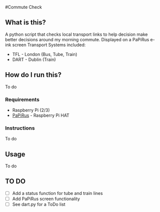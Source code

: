 #Commute Check

## What is this?
A python script that checks local transport links to help decision make better decisions around my morning commute.
Displayed on a PaPiRus e-ink screen
Transport Systems included:

* TFL - London (Bus, Tube, Train)
* DART - Dublin (Train)


## How do I run this?
To do


### Requirements
* Raspberry Pi (2/3)
* [PaPiRus](https://www.kickstarter.com/projects/pisupply/papirus-the-epaper-screen-hat-for-your-raspberry-p) - Raspberry Pi HAT


### Instructions
To do


## Usage
To do


## TO DO

* [ ] Add a status function for tube and train lines
* [ ] Add PaPiRus screen functionality
* [ ] See dart.py for a ToDo list

